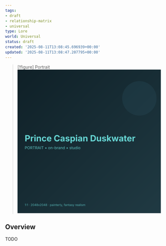 ```yaml
---
tags:
- draft
- relationship-matrix
- universal
type: Lore
world: Universal
status: draft
created: '2025-08-11T13:08:45.696939+00:00'
updated: '2025-08-11T13:08:47.207795+00:00'
---
```


> [!figure] Portrait
![](04_Resources/Assets/Generated/Portraits/portrait-npc-prince-caspian-duskwater-prince-caspian-duskwater.svg)



## Overview

TODO
